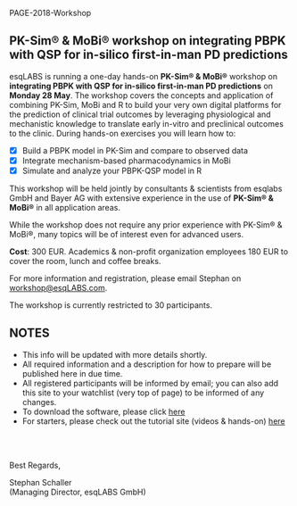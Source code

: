  PAGE-2018-Workshop
## PK-Sim® &amp; MoBi® workshop on integrating PBPK with QSP for in-silico first-in-man PD predictions 

esqLABS is running a one-day hands-on **PK-Sim® & MoBi®** workshop on **integrating PBPK with QSP for in-silico first-in-man PD predictions** on **Monday 28 May**. The workshop covers the concepts and application of combining PK-Sim, MoBi and R to build your very own digital platforms for the prediction of clinical trial outcomes by leveraging physiological and mechanistic knowledge to translate early in-vitro and preclinical outcomes to the clinic. During hands-on exercises you will learn how to:

- [x] Build a PBPK model in PK-Sim and compare to observed data
- [x] Integrate mechanism-based pharmacodynamics in MoBi
- [x] Simulate and analyze your PBPK-QSP model in R

This workshop will be held jointly by consultants & scientists from esqlabs GmbH and Bayer AG with extensive experience in the use of **PK-Sim® & MoBi®** in all application areas. 

While the workshop does not require any prior experience with PK-Sim® & MoBi®, many topics will be of interest even for advanced users.

**Cost**: 300 EUR. Academics & non-profit organization employees 180 EUR to cover the room, lunch and coffee breaks. 

For more information and registration, please email Stephan on workshop@esqLABS.com.

The workshop is currently restricted to 30 participants.

## NOTES

- This info will be updated with more details shortly.
- All required information and a description for how to prepare will be published here in due time.
- All registered participants will be informed by email; you can also add this site to your watchlist (very top of page) to be informed of any changes.
- To download the software, please click [here]( http://setup.open-systems-pharmacology.org )
- For starters, please check out the tutorial site (videos &amp; hands-on) [here](http://www.open-systems-pharmacology.org/#tutorials)

<br />
<br />

Best Regards,

Stephan Schaller <br />
(Managing Director, esqLABS GmbH)
